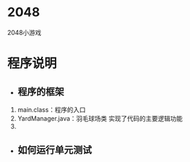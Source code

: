 # 2048
2048小游戏
# 程序说明
- ## 程序的框架
1. main.class：程序的入口
2. YardManager.java：羽毛球场类
实现了代码的主要逻辑功能
3. 
- ## 如何运行单元测试
